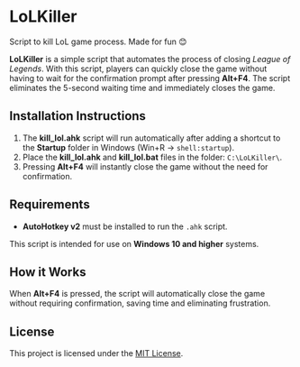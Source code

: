 # LoLKiller
Script to kill LoL game process. Made for fun 😊

**LoLKiller** is a simple script that automates the process of closing *League of Legends*. With this script, players can quickly close the game without having to wait for the confirmation prompt after pressing **Alt+F4**. The script eliminates the 5-second waiting time and immediately closes the game.

## Installation Instructions

1. The **kill_lol.ahk** script will run automatically after adding a shortcut to the **Startup** folder in Windows (Win+R -> `shell:startup`).
2. Place the **kill_lol.ahk** and **kill_lol.bat** files in the folder: `C:\LoLKiller\`.
3. Pressing **Alt+F4** will instantly close the game without the need for confirmation.

## Requirements

- **AutoHotkey v2** must be installed to run the `.ahk` script.
  
This script is intended for use on **Windows 10 and higher** systems.

## How it Works

When **Alt+F4** is pressed, the script will automatically close the game without requiring confirmation, saving time and eliminating frustration.

## License

This project is licensed under the [MIT License](LICENSE).

